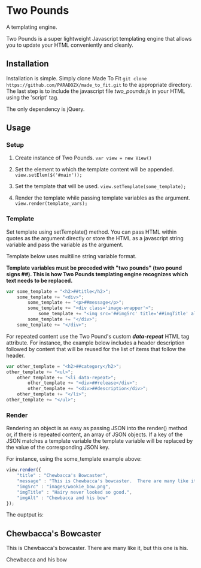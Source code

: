 # Two Pounds
A templating engine.

Two Pounds is a super lightweight Javascript templating engine that allows you to update your HTML conveniently and cleanly.  

## Installation

Installation is simple.  Simply clone Made To Fit `git clone https://github.com/PARADOZX/made_to_fit.git` to the appropriate directory. The last step is to include the javascript file *two_pounds.js* in your HTML using the 'script' tag.

The only dependency is jQuery.

## Usage

### Setup

1. Create instance of Two Pounds.  `var view = new View()`

2. Set the element to which the template content will be appended.  `view.setElem($('#main'));`

3. Set the template that will be used.  `view.setTemplate(some_template);`

4. Render the template while passing template variables as the argument.  `view.render(template_vars);`

### Template 

Set template using setTemplate() method.  You can pass HTML within quotes as the argument directly or store the HTML as a javascript string variable and pass the variable as the argument.

Template below uses multiline string variable format.  

__Template variables must be preceded with "two pounds" (two pound signs ##).  This is how Two Pounds templating engine recognizes which text needs to be replaced.__

```javascript
var some_template = "<h2>##title</h2>";
    some_template += "<div>";
        some_template += "<p>##message</p>";
        some_template += "<div class='image-wrapper'>";
            some_template += "<img src='##imgSrc' title='##imgTitle' alt='##imgAlt' />";
        some_template += "</div>";
    some_template += "</div>";
```

For repeated content use the Two Pound's custom __*data-repeat*__ HTML tag attribute.  For instance, the example below includes a header description followed by content that will be reused for the list of items that follow the header.

```javascript
var other_template = "<h2>##category</h2>";
other_template += "<ul>";
    other_template += "<li data-repeat>";
        other_template += "<div>##release</div>";
        other_template += "<div>##description</div>";
    other_template += "</li>";
other_template += "</ul>";
```

### Render

Rendering an object is as easy as passing JSON into the render() method or, if there is repeated content, an array of JSON objects.  If a key of the JSON matches a template variable the template variable will be replaced by the value of the corresponding JSON key.

For instance, using the some_template example above: 
```javascript
view.render({
    "title" : "Chewbacca's Bowcaster", 
    "message" : "This is Chewbacca's bowcaster.  There are many like it, but this one is his.",
    "imgSrc" : "images/wookie_bow.png",
    "imgTitle" : "Hairy never looked so good.",
    "imgAlt" : "Chewbacca and his bow"
});
```

The ouptput is:

  <h2>Chewbacca's Bowcaster</h2>

  This is Chewbacca's bowcaster. There are many like it, but this one is his.

  Chewbacca and his bow
 

